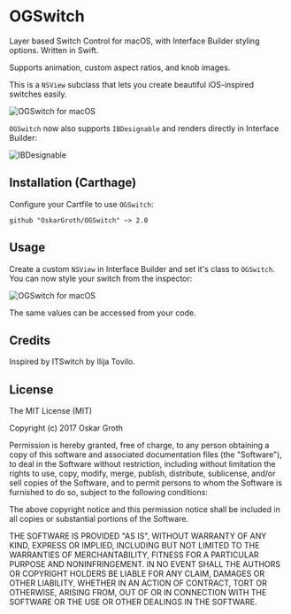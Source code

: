 OGSwitch
==================

Layer based Switch Control for macOS, with Interface Builder styling options. Written in Swift.

Supports animation, custom aspect ratios, and knob images.

This is a `NSView` subclass that lets you create beautiful iOS-inspired switches easily.

![OGSwitch for macOS](https://s3.amazonaws.com/cindori/images/ogswitch.png "OGSwitch for macOS")

`OGSwitch` now also supports `IBDesignable` and renders directly in Interface Builder:

![IBDesignable](https://i.imgur.com/F86YoKv.png "IBDesignable")


## Installation (Carthage)
Configure your Cartfile to use `OGSwitch`:

```github "OskarGroth/OGSwitch" ~> 2.0```

## Usage

Create a custom `NSView` in Interface Builder and set it's class to `OGSwitch`.
You can now style your switch from the inspector:

![OGSwitch for macOS](https://s3.amazonaws.com/cindori/images/inspector-ogswitch.png "OGSwitch for macOS")

The same values can be accessed from your code.

## Credits

Inspired by ITSwitch by Ilija Tovilo.

## License
The MIT License (MIT)

Copyright (c) 2017 Oskar Groth

Permission is hereby granted, free of charge, to any person obtaining a copy of
this software and associated documentation files (the "Software"), to deal in
the Software without restriction, including without limitation the rights to
use, copy, modify, merge, publish, distribute, sublicense, and/or sell copies of
the Software, and to permit persons to whom the Software is furnished to do so,
subject to the following conditions:

The above copyright notice and this permission notice shall be included in all
copies or substantial portions of the Software.

THE SOFTWARE IS PROVIDED "AS IS", WITHOUT WARRANTY OF ANY KIND, EXPRESS OR
IMPLIED, INCLUDING BUT NOT LIMITED TO THE WARRANTIES OF MERCHANTABILITY, FITNESS
FOR A PARTICULAR PURPOSE AND NONINFRINGEMENT. IN NO EVENT SHALL THE AUTHORS OR
COPYRIGHT HOLDERS BE LIABLE FOR ANY CLAIM, DAMAGES OR OTHER LIABILITY, WHETHER
IN AN ACTION OF CONTRACT, TORT OR OTHERWISE, ARISING FROM, OUT OF OR IN
CONNECTION WITH THE SOFTWARE OR THE USE OR OTHER DEALINGS IN THE SOFTWARE.
